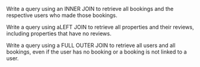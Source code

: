 Write a query using an INNER JOIN to retrieve all bookings and the respective users who made those bookings.

Write a query using aLEFT JOIN to retrieve all properties and their reviews, including properties that have no reviews.

Write a query using a FULL OUTER JOIN to retrieve all users and all bookings, even if the user has no booking or a booking is not linked to a user.
